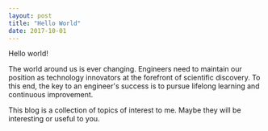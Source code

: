 ```yaml
---
layout: post
title: "Hello World"
date: 2017-10-01
---
```

Hello world!

The world around us is ever changing. Engineers need to maintain our position
as technology innovators at the forefront of scientific discovery. To this
end, the key to an engineer's success is to pursue lifelong learning and
continuous improvement.

This blog is a collection of topics of interest to me. Maybe they will
be interesting or useful to you.
